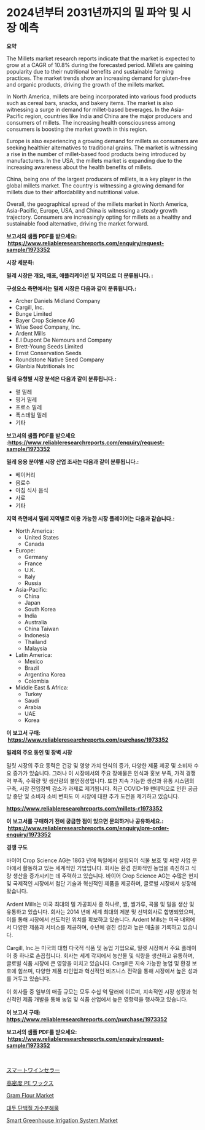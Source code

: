 <p><h1>2024년부터 2031년까지의 밀 파악 및 시장 예측</h1></p><p><strong>요약</strong></p>
<p><p>The Millets market research reports indicate that the market is expected to grow at a CAGR of 10.8% during the forecasted period. Millets are gaining popularity due to their nutritional benefits and sustainable farming practices. The market trends show an increasing demand for gluten-free and organic products, driving the growth of the millets market. </p><p>In North America, millets are being incorporated into various food products such as cereal bars, snacks, and bakery items. The market is also witnessing a surge in demand for millet-based beverages. In the Asia-Pacific region, countries like India and China are the major producers and consumers of millets. The increasing health consciousness among consumers is boosting the market growth in this region. </p><p>Europe is also experiencing a growing demand for millets as consumers are seeking healthier alternatives to traditional grains. The market is witnessing a rise in the number of millet-based food products being introduced by manufacturers. In the USA, the millets market is expanding due to the increasing awareness about the health benefits of millets. </p><p>China, being one of the largest producers of millets, is a key player in the global millets market. The country is witnessing a growing demand for millets due to their affordability and nutritional value. </p><p>Overall, the geographical spread of the millets market in North America, Asia-Pacific, Europe, USA, and China is witnessing a steady growth trajectory. Consumers are increasingly opting for millets as a healthy and sustainable food alternative, driving the market forward.</p></p>
<p><strong>보고서의 샘플 PDF를 받으세요: &nbsp;<a href="https://www.reliableresearchreports.com/enquiry/request-sample/1973352">https://www.reliableresearchreports.com/enquiry/request-sample/1973352</a></strong></p>
<p><strong>시장 세분화:</strong></p>
<p><strong> 밀레 시장은 개요, 배포, 애플리케이션 및 지역으로 더 분류됩니다. :</strong></p>
<p><strong>구성요소 측면에서는 밀레 시장은 다음과 같이 분류됩니다.:</strong></p>
<p><ul><li>Archer Daniels Midland Company</li><li>Cargill, Inc.</li><li>Bunge Limited</li><li>Bayer Crop Science AG</li><li>Wise Seed Company, Inc.</li><li>Ardent Mills</li><li>E.I Dupont De Nemours and Company</li><li>Brett-Young Seeds Limited</li><li>Ernst Conservation Seeds</li><li>Roundstone Native Seed Company</li><li>Glanbia Nutritionals Inc</li></ul></p>
<p><strong> 밀레 유형별 시장 분석은 다음과 같이 분류됩니다.:</strong></p>
<p><ul><li>펄 밀레</li><li>핑거 밀레</li><li>프로소 밀레</li><li>폭스테일 밀레</li><li>기타</li></ul></p>
<p><strong>보고서의 샘플 PDF를 받으세요 :<a href="https://www.reliableresearchreports.com/enquiry/request-sample/1973352">https://www.reliableresearchreports.com/enquiry/request-sample/1973352</a></strong></p>
<p><strong> 밀레 응용 분야별 시장 산업 조사는 다음과 같이 분류됩니다.:</strong></p>
<p><ul><li>베이커리</li><li>음료수</li><li>아침 식사 음식</li><li>사료</li><li>기타</li></ul></p>
<p><strong>지역 측면에서 밀레 지역별로 이용 가능한 시장 플레이어는 다음과 같습니다.:</strong></p>
<p><ul>
    <li>
        North America:
        <ul>
            <li>United States</li>
            <li>Canada</li>
        </ul>
    </li>
    <li>
        Europe:
        <ul>
            <li>Germany</li>
            <li>France</li>
            <li>U.K.</li>
            <li>Italy</li>
            <li>Russia</li>
        </ul>
    </li>
    <li>
        Asia-Pacific:
        <ul>
            <li>China</li>
            <li>Japan</li>
            <li>South Korea</li>
            <li>India</li>
            <li>Australia</li>
            <li>China Taiwan</li>
            <li>Indonesia</li>
            <li>Thailand</li>
            <li>Malaysia</li>
        </ul>
    </li>
    <li>
        Latin America:
        <ul>
            <li>Mexico</li>
            <li>Brazil</li>
            <li>Argentina Korea</li>
            <li>Colombia</li>
        </ul>
    </li>
    <li>
        Middle East & Africa:
        <ul>
            <li>Turkey</li>
            <li>Saudi</li>
            <li>Arabia</li>
            <li>UAE</li>
            <li>Korea</li>
        </ul>
    </li>
    </ul></p>
<p><strong>이 보고서 구매: &nbsp;<a href="https://www.reliableresearchreports.com/purchase/1973352">https://www.reliableresearchreports.com/purchase/1973352</a></strong></p>
<p><strong>밀레의 주요 동인 및 장벽 시장</strong></p>
<p><p>밀릿 시장의 주요 동력은 건강 및 영양 가치 인식의 증가, 다양한 제품 제공 및 소비자 수요 증가가 있습니다. 그러나 이 시장에서의 주요 장애물은 인식과 홍보 부족, 가격 경쟁력 부족, 수확량 및 생산량의 불안정성입니다. 또한 지속 가능한 생산과 유통 시스템의 구축, 시장 진입장벽 감소가 과제로 제기됩니다. 최근 COVID-19 팬데믹으로 인한 공급망 중단 및 소비자 소비 변화도 이 시장에 대한 추가 도전을 제기하고 있습니다.</p></p>
<p><strong><a href="https://www.reliableresearchreports.com/millets-r1973352">https://www.reliableresearchreports.com/millets-r1973352</a></strong></p>
<p><strong>이 보고서를 구매하기 전에 궁금한 점이 있으면 문의하거나 공유하세요.: &nbsp;<a href="https://www.reliableresearchreports.com/enquiry/pre-order-enquiry/1973352">https://www.reliableresearchreports.com/enquiry/pre-order-enquiry/1973352</a></strong></p>
<p><strong>경쟁 구도</strong></p>
<p><p>바이어 Crop Science AG는 1863 년에 독일에서 설립되어 식물 보호 및 씨앗 사업 분야에서 활동하고 있는 세계적인 기업입니다. 회사는 환경 친화적인 농업을 촉진하고 식량 생산을 증가시키는 데 주력하고 있습니다. 바이어 Crop Science AG는 수많은 현지 및 국제적인 시장에서 첨단 기술과 혁신적인 제품을 제공하며, 글로벌 시장에서 성장해왔습니다.</p><p>Ardent Mills는 미국 최대의 밀 가공회사 중 하나로, 쌀, 쌀가루, 곡물 및 밀을 생산 및 유통하고 있습니다. 회사는 2014 년에 세계 최대의 제분 및 선박회사로 합병되었으며, 이를 통해 시장에서 선도적인 위치를 확보하고 있습니다. Ardent Mills는 미국 내외에서 다양한 제품과 서비스를 제공하며, 수년에 걸친 성장과 높은 매출을 기록하고 있습니다.</p><p>Cargill, Inc.는 미국의 대형 다국적 식품 및 농업 기업으로, 밀렛 시장에서 주요 플레이어 중 하나로 손꼽힙니다. 회사는 세계 각지에서 농산물 및 식량을 생산하고 유통하며, 글로벌 식품 시장에 큰 영향을 미치고 있습니다. Cargill은 지속 가능한 농업 및 환경 보호에 힘쓰며, 다양한 제품 라인업과 혁신적인 비즈니스 전략을 통해 시장에서 높은 성과를 거두고 있습니다.</p><p>이 회사들 중 일부의 매출 규모는 모두 수십 억 달러에 이르며, 지속적인 시장 성장과 혁신적인 제품 개발을 통해 농업 및 식품 산업에서 높은 영향력을 행사하고 있습니다.</p></p>
<p><strong>이 보고서 구매: &nbsp; <a href="https://www.reliableresearchreports.com/purchase/1973352">https://www.reliableresearchreports.com/purchase/1973352</a></strong></p>
<p><strong>보고서의 샘플 PDF를 받으세요: &nbsp;<a href="https://www.reliableresearchreports.com/enquiry/request-sample/1973352">https://www.reliableresearchreports.com/enquiry/request-sample/1973352</a></strong><strong></strong></p>
<p>&nbsp;</p>
<p><p><a href="https://medium.com/@leonardgreene1/%E3%82%B9%E3%83%9E%E3%83%BC%E3%83%88%E3%83%AF%E3%82%A4%E3%83%B3%E3%82%BB%E3%83%A9%E3%83%BC%E5%B8%82%E5%A0%B4-%E7%AB%B6%E4%BA%89%E5%88%86%E6%9E%90-%E5%B8%82%E5%A0%B4%E5%8B%95%E5%90%91-2031%E5%B9%B4%E3%81%BE%E3%81%A7%E3%81%AE%E4%BA%88%E6%B8%AC-33aac14d27c9">スマートワインセラー</a></p><p><a href="https://github.com/gfggqjbfys368009/Market-Research-Report-List-1/blob/main/489516029336.md">高密度 PE ワックス</a></p><p><a href="https://adventurous-uranium-ef9.notion.site/Gram-Flour-Market-Insight-Market-Trends-Growth-Forecasted-from-2024-TO-2031-a9252fa27a844681b51e4038e912ea13">Gram Flour Market</a></p><p><a href="https://github.com/AlbertotDouglas44367/Market-Research-Report-List-1/blob/main/596971027017.md">대두 단백질 가수분해물</a></p><p><a href="https://view.publitas.com/reportprime-1/smart-greenhouse-irrigation-system-market-report-reveals-the-latest-trends-and-growth-opportunities-of-this-market/">Smart Greenhouse Irrigation System Market</a></p></p>